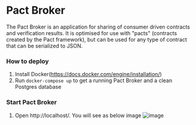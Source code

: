 
# Pact Broker
The Pact Broker is an application for sharing of consumer driven contracts and verification results. It is optimised for use with "pacts" (contracts created by the Pact framework), but can be used for any type of contract that can be serialized to JSON.

### How to deploy

1. Install Docker(https://docs.docker.com/engine/installation/)
2. Run `docker-compose up` to get a running Pact Broker and a clean Postgres database

### Start Pact Broker
1. Open http://localhost/. You will see as below image
![image](https://user-images.githubusercontent.com/17809726/116688807-68727780-a9e1-11eb-8912-128de226d6f3.png)

